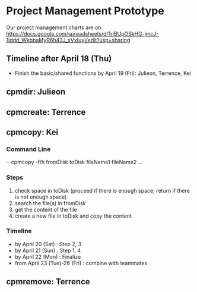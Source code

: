 # Project Management Prototype
Our project management charts are on: https://docs.google.com/spreadsheets/d/1rIBUpOSkHG-jmcJ-1iddd_WkbbaMyR6h43J_xVxIuyI/edit?usp=sharing

## Timeline after April 18 (Thu)
* Finish the basic/shared functions by April 19 (Fri): Julieon, Terrence, Kei

## cpmdir: Julieon


## cpmcreate: Terrence


## cpmcopy: Kei
### Command Line
⋅⋅⋅cpmcopy -f/h fromDisk toDisk fileName1 fileName2 ...
### Steps
1. check space in toDisk (proceed if there is enough space; return if there is not enough space)
2. search the file(s) in fromDisk
3. get the content of the file
4. create a new file in toDisk and copy the content
### Timeline
* by April 20 (Sat) : Step 2, 3
* by April 21 (Sun) : Step 1, 4
* by April 22 (Mon) : Finalize
* from April 23 (Tue)-26 (Fri) : combine with teammates



## cpmremove: Terrence
